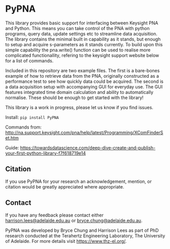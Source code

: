 # PyPNA
This library provides basic support for interfacing between Keysight PNA and Python. This means you can take control of the PNA with python programs, query data, update settings etc to streamline data acquisition. The library contains the minimal built in capability as it stands, but enough to setup and acquire s-parameters as it stands currently. To build upon this simple capability the pna.write() function can be used to realise more complicated functionallity, refering to the keysight support website below for a list of commands.

Included in this repository are two example files. The first is a bare-bones example of how to retrieve data from the PNA, originally constructed as a performance test to see how quickly data could be acquired. The second is a data acquisition setup with accompanying GUI for everyday use. The GUI features integrated time domain calculation and ability to automatically normalise. These should be enough to get started with the library!

This library is a work in progress, please let us know if you find issues.

Install: `pip install PyPNA`

Commands from: http://na.support.keysight.com/pna/help/latest/Programming/XComFinderSet.htm

Guide: https://towardsdatascience.com/deep-dive-create-and-publish-your-first-python-library-f7f618719e14

## Citation
If you use PyPNA for your research an acknowledgement, mention, or citation would be greatly appreciated where appropriate.

## Contact
If you have any feedback please contact either harrison.lees@adelaide.edu.au or bryce.chung@adelaide.edu.au.

PyPNA was developed by Bryce Chung and Harrison Lees as part of PhD research conducted at the Terahertz Engineering Laboratory, The University of Adelaide. For more details visit https://www.thz-el.org/.